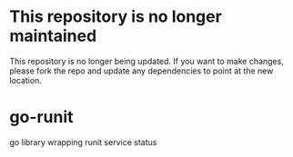 # This repository is no longer maintained

This repository is no longer being updated.
If you want to make changes, please fork the repo and update any dependencies to point at the new location.

go-runit
========

go library wrapping runit service status
